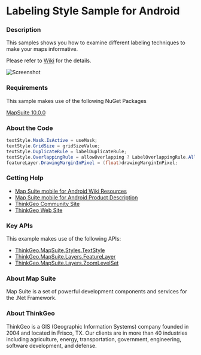 # Labeling Style Sample for Android

### Description

This samples shows you how to examine different labeling techniques to make your maps informative.

Please refer to [Wiki](http://wiki.thinkgeo.com/wiki/map_suite_mobile_for_android) for the details.

![Screenshot](https://github.com/ThinkGeo/LabelingStyleSample-ForAndroid/blob/master/ScreenShot.png)

### Requirements
This sample makes use of the following NuGet Packages

[MapSuite 10.0.0](https://www.nuget.org/packages?q=ThinkGeo)

### About the Code

```csharp
textStyle.Mask.IsActive = useMask;
textStyle.GridSize = gridSizeValue;
textStyle.DuplicateRule = labelDuplicateRule;
textStyle.OverlappingRule = allowOverlapping ? LabelOverlappingRule.AllowOverlapping : LabelOverlappingRule.NoOverlapping;
featureLayer.DrawingMarginInPixel = (float)drawingMarginInPixel;
```

### Getting Help

- [Map Suite mobile for Android Wiki Resources](http://wiki.thinkgeo.com/wiki/map_suite_mobile_for_android)
- [Map Suite mobile for Android Product Description](https://thinkgeo.com/ui-controls#mobile-platforms)
- [ThinkGeo Community Site](http://community.thinkgeo.com/)
- [ThinkGeo Web Site](http://www.thinkgeo.com)

### Key APIs
This example makes use of the following APIs:

- [ThinkGeo.MapSuite.Styles.TextStyle](http://wiki.thinkgeo.com/wiki/api/thinkgeo.mapsuite.styles.textstyle)
- [ThinkGeo.MapSuite.Layers.FeatureLayer](http://wiki.thinkgeo.com/wiki/api/thinkgeo.mapsuite.layers.featurelayer)
- [ThinkGeo.MapSuite.Layers.ZoomLevelSet](http://wiki.thinkgeo.com/wiki/api/thinkgeo.mapsuite.layers.zoomlevelset)

### About Map Suite
Map Suite is a set of powerful development components and services for the .Net Framework.

### About ThinkGeo
ThinkGeo is a GIS (Geographic Information Systems) company founded in 2004 and located in Frisco, TX. Our clients are in more than 40 industries including agriculture, energy, transportation, government, engineering, software development, and defense.
